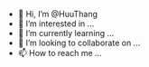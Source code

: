 - 👋 Hi, I’m @HuuThang
- 👀 I’m interested in ...
- 🌱 I’m currently learning ...
- 💞️ I’m looking to collaborate on ...
- 📫 How to reach me ...

<!---
Thang is a ✨ special ✨ repository because its `README.md` (this file) appears on your GitHub profile.
You can click the Preview link to take a look at your changes.
--->
